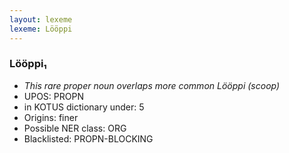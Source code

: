 ```yaml
---
layout: lexeme
lexeme: Lööppi
---
```


###  Lööppi₁

* _This rare proper noun overlaps more common *Lööppi* (scoop)_
* UPOS:  PROPN
* in KOTUS dictionary under:  5
* Origins: finer 
* Possible NER class:  ORG
* Blacklisted:  PROPN-BLOCKING


